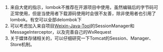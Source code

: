 1. 来自大佬的指示，lombok不推荐在开源项目中使用，虽然编辑后的字节码可正常使用，但是当使用者下载源码使用时会很不友善，除非使用者也引用了lombok。有空可以全部delombok下
2. 可以考虑加入来自项目[Weixin-Java-Tool](https://github.com/chanjarster/weixin-java-tools/wiki/WxSession)的SessionManager和MessageInterceptor，以及完善自己的WxRequest
3. 关于媒体存储相关的，可以仔细研究一下Tomcat的Session、Manager、Store机制。